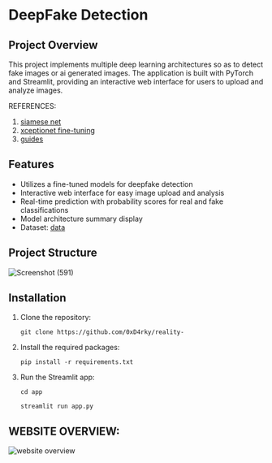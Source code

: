 # DeepFake Detection

## Project Overview
This project implements multiple deep learning architectures so as to detect fake images or ai generated images. The application is built with PyTorch and Streamlit, providing an interactive web interface for users to upload and analyze images.

REFERENCES:

1. [siamese net](https://www.cs.cmu.edu/~rsalakhu/papers/oneshot1.pdf)
2. [xceptionet fine-tuning](https://discuss.pytorch.org/t/xception-finetune/19195)
3. [guides](https://paperswithcode.com/task/deepfake-detection)

## Features
- Utilizes a fine-tuned models for deepfake detection
- Interactive web interface for easy image upload and analysis
- Real-time prediction with probability scores for real and fake classifications
- Model architecture summary display
- Dataset:  [data](https://www.kaggle.com/datasets/manjilkarki/deepfake-and-real-images)


## Project Structure
![Screenshot (591)](https://github.com/user-attachments/assets/c5425031-b072-4488-96d0-49d941d99023)

## Installation

1. Clone the repository:

   ```
   git clone https://github.com/0xD4rky/reality-
   ```

3. Install the required packages:

   ```
   pip install -r requirements.txt
   ```

5. Run the Streamlit app:

   ```
   cd app
   ```
   ```
   streamlit run app.py
   ```


## WEBSITE OVERVIEW:

![website overview](https://github.com/user-attachments/assets/c574567c-40d0-4b2c-80af-1c1d661c2e32)



